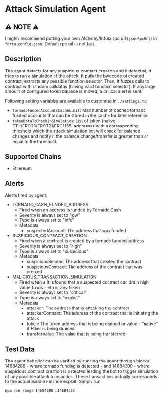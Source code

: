 # Attack Simulation Agent

## ⚠️ NOTE ⚠️

I highly recommend putting your own Alchemy/Infura rpc url (`jsonRpcUrl`) in `forta.config.json`. Default rpc url is not fast.

## Description

The agent detects for any suspicious contract creation and if detected, it tries to run a simulation of the attack. It pulls the bytecode of created contract, extracts any possible function selector. Then, it fuzzes calls to contract with random calldatas (having valid function selector). If any large amount of configured token balance is moved, a critical alert is sent.

Following setting variables are available to customize in `./settings.ts`:

- `tornadoFundedAccountsCacheLimit`: Max number of cached tornado funded accounts that can be stored in the cache for later reference.
- `tokenDataToCheckInSimulation`: List of token (native ETH/ERC20/ERC721/ERC1155) addresses with a corresponding threshold which the attack simulation bot will check for balance changes and notify if the balance change/transfer is greater than or equal to the threshold.

## Supported Chains

- Ethereum

## Alerts

Alerts fired by agent:

- TORNADO_CASH_FUNDED_ADDRESS
  - Fired when an address is funded by Tornado Cash
  - Severity is always set to "low"
  - Type is always set to "info"
  - Metadata
    - suspectedAccount: The address that was funded
- SUSPICIOUS_CONTRACT_CREATION
  - Fired when a contract is created by a tornado funded address
  - Severity is always set to "high"
  - Type is always set to "suspicious"
  - Metadata
    - suspiciousSender: The address that created the contract
    - suspiciousContract: The address of the contract that was created
- MALICIOUS_TRANSACTION_SIMULATION
  - Fired when a it is found that a suspected contract can drain high value funds - eth or any token
  - Severity is always set to "critical"
  - Type is always set to "exploit"
  - Metadata
    - attacker: The address that is attacking the contract
    - attackerContract: The address of the contract that is initiating the attack
    - token: The token address that is being drained or value - "native" if Ether is being drained
    - transferValue: The value that is being transferred

## Test Data

The agent behavior can be verified by running the agent through blocks 14684286 - where tornado funding is detected - and 14684300 - where suspicious contract creation is detected leading the bot to trigger simulation of any possible attack transaction. These transactions actually corresponds to the actual Saddle Finance exploit. Simply run:

```
npm run range 14684286..14684300
```
